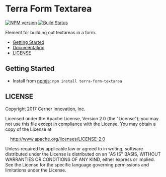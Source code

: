# Terra Form Textarea

[![NPM version](https://badgen.net/npm/v/terra-form-textarea)](https://www.npmjs.org/package/terra-form-textarea)
[![Build Status](https://badgen.net/travis/cerner/terra-core)](https://travis-ci.org/cerner/terra-core)

Element for building out textareas in a form.

- [Getting Started](#getting-started)
- [Documentation](https://github.com/cerner/terra-core/tree/master/packages/terra-form-textarea/docs)
- [LICENSE](#license)

## Getting Started

- Install from [npmjs](https://www.npmjs.com): `npm install terra-form-textarea`

## LICENSE

Copyright 2017 Cerner Innovation, Inc.

Licensed under the Apache License, Version 2.0 (the "License"); you may not use this file except in compliance with the License. You may obtain a copy of the License at

&nbsp;&nbsp;&nbsp;&nbsp;http://www.apache.org/licenses/LICENSE-2.0

Unless required by applicable law or agreed to in writing, software distributed under the License is distributed on an "AS IS" BASIS, WITHOUT WARRANTIES OR CONDITIONS OF ANY KIND, either express or implied. See the License for the specific language governing permissions and limitations under the License.
